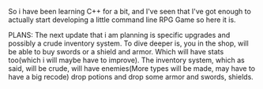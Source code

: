 So i have been learning C++ for a bit, and I've seen that I've got enough to actually start developing a little command line RPG Game so here it is.








PLANS:
The next update that i am planning is specific upgrades and possibly a crude inventory system. To dive deeper is, you in the shop, will be able to buy swords or a shield and armor.
Which will have stats too(which i will maybe have to improve). The inventory system, which as said, will be crude, will have enemies(More types will be made, may have to have a big recode) drop potions and drop some armor and swords, shields.
